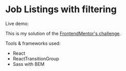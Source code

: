 # Job Listings with filtering

Live demo: 

This is my solution of the [FrontendMentor's challenge](https://www.frontendmentor.io/challenges/job-listings-with-filtering-ivstIPCt).

Tools & frameworks used: 
  * React
  * ReactTransitionGroup
  * Sass with BEM